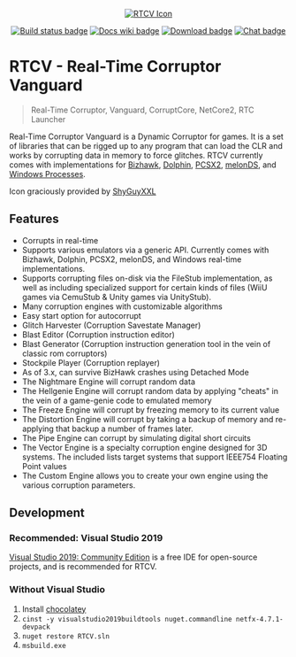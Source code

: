 <p align="center">
    <a href="https://corrupt.wiki/"><img src="Assets/Graphical Assets/Vanguard/icon.ico" alt="RTCV Icon" /></a>
</p>

<p align="center">
    <!-- Github action -->
    <a href="https://github.com/ircluzar/RTCV/actions?query=workflow%3ABuild+branch%3Amaster"><img src="https://github.com/ircluzar/RTCV/workflows/Build/badge.svg?branch=master" alt="Build status badge" /></a>
    <!-- Wiki -->
    <a href="https://corrupt.wiki/"><img src="https://img.shields.io/badge/docs-corrupt.wiki-blue.svg" alt="Docs wiki badge" /></a>
    <!-- Download -->
    <a href="https://redscientist.com/rtc"><img src="https://img.shields.io/badge/download-RTC-red.svg" alt="Download badge" /></a>
    <!-- Discord -->
    <a href="https://redscientist.com/discord"><img src="https://img.shields.io/discord/279664862836031488.svg" alt="Chat badge" /></a>
    <!-- Trello (Currently unused) -->
    <!-- <a href="https://trello.com/b/9QYo50OC/rtcv"><img src="https://img.shields.io/badge/planning-Trello-blue.svg" alt="Trello badge" /></a> -->
</p>

# RTCV - Real-Time Corruptor Vanguard

 > Real-Time Corruptor, Vanguard, CorruptCore, NetCore2, RTC Launcher

Real-Time Corruptor Vanguard is a Dynamic Corruptor for games. It is a set of libraries that can be rigged up to any program that can load the CLR and works by corrupting data in memory to force glitches. RTCV currently comes with implementations for [Bizhawk](https://github.com/ircluzar/Bizhawk-Vanguard), [Dolphin](https://github.com/NarryG/dolphin-vanguard/), [PCSX2](https://github.com/NarryG/pcsx2-Vanguard), [melonDS](https://github.com/narryg/melonds-vanguard), and [Windows Processes](https://github.com/narryg/processstub-vanguard).

Icon graciously provided by [ShyGuyXXL](https://twitter.com/shyguyxxl)

## Features
- Corrupts in real-time
- Supports various emulators via a generic API. Currently comes with Bizhawk, Dolphin, PCSX2, melonDS, and Windows real-time implementations.
- Supports corrupting files on-disk via the FileStub implementation, as well as including specialized support for certain kinds of files (WiiU games via CemuStub & Unity games via UnityStub).
- Many corruption engines with customizable algorithms
- Easy start option for autocorrupt
- Glitch Harvester (Corruption Savestate Manager)
- Blast Editor (Corruption instruction editor)
- Blast Generator (Corruption instruction generation tool in the vein of classic rom corruptors)
- Stockpile Player (Corruption replayer)
- As of 3.x, can survive BizHawk crashes using Detached Mode
- The Nightmare Engine will corrupt random data
- The Hellgenie Engine will corrupt random data by applying "cheats" in the vein of a game-genie code to emulated memory
- The Freeze Engine will corrupt by freezing memory to its current value
- The Distortion Engine will corrupt by taking a backup of memory and re-applying that backup a number of frames later.
- The Pipe Engine can corrupt by simulating digital short circuits
- The Vector Engine is a specialty corruption engine designed for 3D systems. The included lists target systems that support IEEE754 Floating Point values
- The Custom Engine allows you to create your own engine using the various corruption parameters.

## Development
### Recommended: Visual Studio 2019
[Visual Studio 2019: Community Edition](https://visualstudio.microsoft.com/vs/community/) is a free IDE for open-source projects, and is recommended for RTCV.

### Without Visual Studio

1. Install [chocolatey](https://chocolatey.org/install)
1. `cinst -y visualstudio2019buildtools nuget.commandline netfx-4.7.1-devpack`
1. `nuget restore RTCV.sln`
1. `msbuild.exe`
